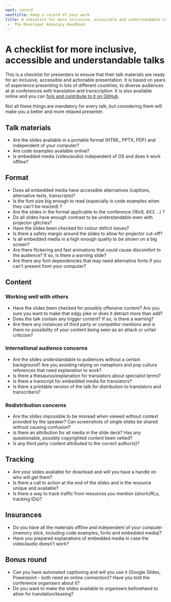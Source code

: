 ```yaml
---
next: record
nexttitle: Keep a record of your work
title: A checklist for more inclusive, accessible and understandable talks
 -  The Developer Advocacy Handbook
---
```

# A checklist for more inclusive, accessible and understandable talks

This is a checklist for presenters to ensure that their talk materials
are ready for an inclusive, accessible and actionable presentation. It
is based on years of experience presenting in lots of different
countries, to diverse audiences at at conferences with translation and
transcription. It is also available online and you can [fork and
contribute to it on GitHub](https://github.com/codepo8/talk-checklist/).

Not all these things are mandatory for every talk, but considering them
will make you a better and more relaxed presenter.

## Talk materials

* Are the slides available in a portable format (HTML, PPTX, PDF) and independent of your computer?
* Are code examples available online?
* Is embedded media (video/audio) independent of OS and does it work offline?

## Format

* Does all embedded media have accessible alternatives (captions, alternative texts, transcripts)?
* Is the font size big enough to read (especially in code examples when they can\'t be resized) ?
* Are the slides in the format applicable to the conference (16x9, 4X3 \...) ?
* Do all slides have enough contrast to be understandable even with projector glitches?
* Have the slides been checked for colour deficit issues?
* Is there a safety margin around the slides to allow for projector cut-off?
* Is all embedded media in a high enough quality to be shown on a big screen?
* Are there flickering and fast animations that could cause discomfort to the audience? If so, is there a warning slide?
* Are there any font dependencies that may need alternative fonts if you can\'t present from your computer?

## Content

### Working well with others

* Have the slides been checked for possibly offensive content? Are you sure you want to make that edgy joke or does it detract more than add?
* Does the talk contain any trigger content? If so, is there a warning?
* Are there any instances of third party or competitor mentions and is there no possibility of your content being seen as an attack or unfair criticism?

### International audience concerns

* Are the slides understandable to audiences without a certain background? Are you avoiding relying on metaphors and pop culture references that need explanation to work?
* Is there a thesaurus/explanation for translators about specialist terms?
* Is there a transcript for embedded media for translators?
* Is there a printable version of the talk for distribution to translators and transcribers?

### Redistribution concerns

* Are the slides impossible to be misread when viewed without context provided by the speaker? Can screenshots of single slides be shared without causing confusion?
* Is there an attribution for all media in the slide deck? Has any questionable, possibly copyrighted content been vetted?
* Is any third party content attributed to the correct author(s)?

## Tracking

* Are your slides available for download and will you have a handle on who will get them?
* Is there a call to action at the end of the slides and is the resource unique and available?
* Is there a way to track traffic from resources you mention (shortURLs, tracking IDs)?

## Insurances

* Do you have all the materials offline and independent of your computer (memory stick, including code examples, fonts and embedded media)?
* Have you prepared explanations of embedded media in case the video/audio doesn\'t work?

## Bonus round

* Can you have automated captioning and will you use it (Google Slides, Powerpoint - both need an online connection)? Have you told the conference organisers about it?
* Do you want to make the slides available to organisers beforehand to allow for translation/teasing?